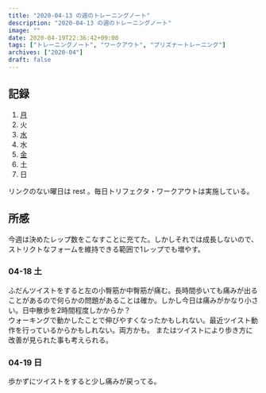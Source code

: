 ```yaml
---
title: "2020-04-13 の週のトレーニングノート"
description: "2020-04-13 の週のトレーニングノート"
image: ""
date: 2020-04-19T22:36:42+09:00
tags: ["トレーニングノート", "ワークアウト", "プリズナートレーニング"]
archives: ["2020-04"]
draft: false
---
```


## 記録

1. [月](https://scrapbox.io/tbsmcd-memo/2020-04-13)
1. 火
1. [水](https://scrapbox.io/tbsmcd-memo/2020-04-15)
1. 水
1. [金](https://scrapbox.io/tbsmcd-memo/2020-04-17)
1. 土
1. 日

リンクのない曜日は rest 。毎日トリフェクタ・ワークアウトは実施している。


## 所感

今週は決めたレップ数をこなすことに充てた。しかしそれでは成長しないので、ストリクトなフォームを維持できる範囲で1レップでも増やす。

### 04-18 土
ふだんツイストをすると左の小臀筋か中臀筋が痛む。長時間歩いても痛みが出ることがあるので何らかの問題があることは確か。しかし今日は痛みがかなり小さい。日中散歩を2時間程度しかからか？  
ウォーキングで動かしたことで伸びやすくなったかもしれない。最近ツイスト動作を行っているからかもしれない。両方かも。
またはツイストにより歩き方に改善が見られた事も考えられる。

### 04-19 日

歩かずにツイストをすると少し痛みが戻ってる。

